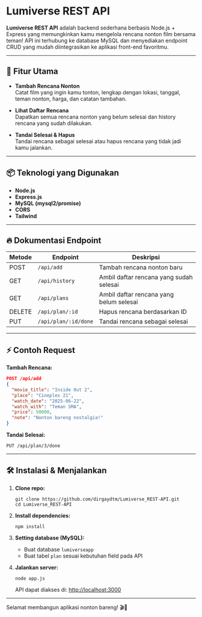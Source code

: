 # Lumiverse REST API

**Lumiverse REST API** adalah backend sederhana berbasis Node.js + Express yang memungkinkan kamu mengelola rencana nonton film bersama teman! API ini terhubung ke database MySQL dan menyediakan endpoint CRUD yang mudah diintegrasikan ke aplikasi front-end favoritmu.

---

## 🚀 Fitur Utama

- **Tambah Rencana Nonton**  
  Catat film yang ingin kamu tonton, lengkap dengan lokasi, tanggal, teman nonton, harga, dan catatan tambahan.

- **Lihat Daftar Rencana**  
  Dapatkan semua rencana nonton yang belum selesai dan history rencana yang sudah dilakukan.

- **Tandai Selesai & Hapus**  
  Tandai rencana sebagai selesai atau hapus rencana yang tidak jadi kamu jalankan.

---

## 📦 Teknologi yang Digunakan

- **Node.js**  
- **Express.js**  
- **MySQL (mysql2/promise)**  
- **CORS**
- **Tailwind**

---

## 🔥 Dokumentasi Endpoint

| Metode  | Endpoint              | Deskripsi                                   |
|---------|-----------------------|---------------------------------------------|
| POST    | `/api/add`            | Tambah rencana nonton baru                  |
| GET     | `/api/history`        | Ambil daftar rencana yang sudah selesai     |
| GET     | `/api/plans`          | Ambil daftar rencana yang belum selesai     |
| DELETE  | `/api/plan/:id`       | Hapus rencana berdasarkan ID                |
| PUT     | `/api/plan/:id/done`  | Tandai rencana sebagai selesai              |

---

## ⚡ Contoh Request

**Tambah Rencana:**
```json
POST /api/add
{
  "movie_title": "Inside Out 2",
  "place": "Cineplex 21",
  "watch_date": "2025-06-22",
  "watch_with": "Teman SMA",
  "price": 50000,
  "note": "Nonton bareng nostalgia!"
}
```

**Tandai Selesai:**
```http
PUT /api/plan/3/done
```

---

## 🛠️ Instalasi & Menjalankan

1. **Clone repo:**
   ```
   git clone https://github.com/dirgaydtm/Lumiverse_REST-API.git
   cd Lumiverse_REST-API
   ```

2. **Install dependencies:**
   ```
   npm install
   ```

3. **Setting database (MySQL):**
   - Buat database `lumiverseapp`
   - Buat tabel `plan` sesuai kebutuhan field pada API

4. **Jalankan server:**
   ```
   node app.js
   ```
   API dapat diakses di: [http://localhost:3000](http://localhost:3000)

---

Selamat membangun aplikasi nonton bareng! 🎬🍿
